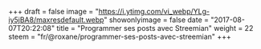 +++
draft = false
image = "https://i.ytimg.com/vi_webp/YLg-iy5jBA8/maxresdefault.webp"
showonlyimage = false
date = "2017-08-07T20:22:08"
title = "Programmer ses posts avec Streemian"
weight = 22
steem = "fr/@roxane/programmer-ses-posts-avec-streemian"
+++

<!--more-->
